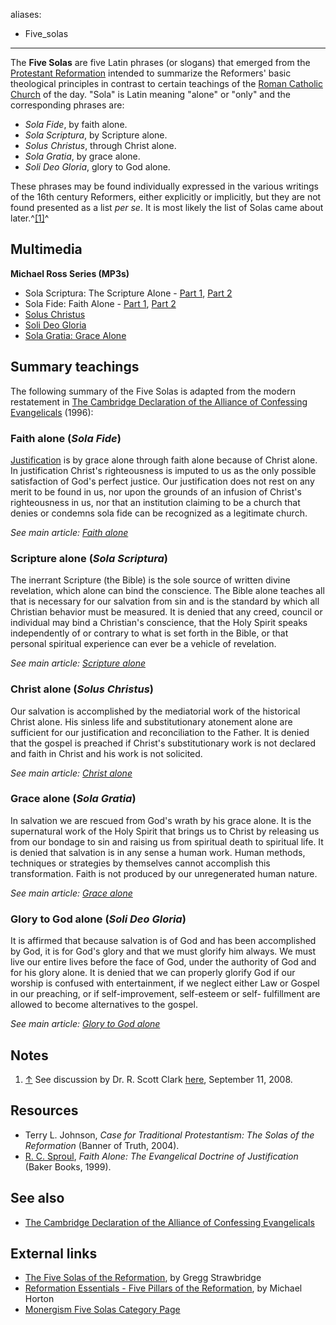 aliases:
- Five_solas
---
The **Five Solas** are five Latin phrases (or slogans) that emerged
from the
[Protestant Reformation](Protestant_Reformation "Protestant Reformation")
intended to summarize the Reformers' basic theological principles
in contrast to certain teachings of the
[Roman Catholic Church](Roman_Catholic_Church "Roman Catholic Church")
of the day. "Sola" is Latin meaning "alone" or "only" and the
corresponding phrases are:

-   *Sola Fide*, by faith alone.
-   *Sola Scriptura*, by Scripture alone.
-   *Solus Christus*, through Christ alone.
-   *Sola Gratia*, by grace alone.
-   *Soli Deo Gloria*, glory to God alone.

These phrases may be found individually expressed in the various
writings of the 16th century Reformers, either explicitly or
implicitly, but they are not found presented as a list *per se*. It
is most likely the list of Solas came about later.^[[1]](#note-0)^

## Multimedia

**Michael Ross Series (MP3s)**

-   Sola Scriptura: The Scripture Alone -
    [Part 1](http://www.reformedsermons.org/mp3-16/Ross_2Pet1to3a.mp3),
    [Part 2](http://www.reformedsermons.org/mp3-16/Ross_2Pet1to3b.mp3)
-   Sola Fide: Faith Alone -
    [Part 1](http://www.reformedsermons.org/mp3-16/Ross_Rom4_1to25.mp3),
    [Part 2](http://www.reformedsermons.org/mp3-16/Ross_Rom4.mp3)
-   [Solus Christus](http://www.reformedsermons.org/mp3-16/Ross_Col1_13to23.mp3)
-   [Soli Deo Gloria](http://www.reformedsermons.org/mp3-16/Ross_Isa42_1to25.mp3)
-   [Sola Gratia: Grace Alone](http://www.reformedsermons.org/mp3-16/Ross_Eph2_1to10.mp3)

## Summary teachings

The following summary of the Five Solas is adapted from the modern
restatement in
[The Cambridge Declaration of the Alliance of Confessing Evangelicals](The_Cambridge_Declaration_of_the_Alliance_of_Confessing_Evangelicals "The Cambridge Declaration of the Alliance of Confessing Evangelicals")
(1996):

### Faith alone (*Sola Fide*)

[Justification](Justification "Justification") is by grace alone
through faith alone because of Christ alone. In justification
Christ's righteousness is imputed to us as the only possible
satisfaction of God's perfect justice. Our justification does not
rest on any merit to be found in us, nor upon the grounds of an
infusion of Christ's righteousness in us, nor that an institution
claiming to be a church that denies or condemns sola fide can be
recognized as a legitimate church.

*See main article: [Faith alone](Faith_alone "Faith alone")*

### Scripture alone (*Sola Scriptura*)

The inerrant Scripture (the Bible) is the sole source of written
divine revelation, which alone can bind the conscience. The Bible
alone teaches all that is necessary for our salvation from sin and
is the standard by which all Christian behavior must be measured.
It is denied that any creed, council or individual may bind a
Christian's conscience, that the Holy Spirit speaks independently
of or contrary to what is set forth in the Bible, or that personal
spiritual experience can ever be a vehicle of revelation.

*See main article: [Scripture alone](Scripture_alone "Scripture alone")*

### Christ alone (*Solus Christus*)

Our salvation is accomplished by the mediatorial work of the
historical Christ alone. His sinless life and substitutionary
atonement alone are sufficient for our justification and
reconciliation to the Father. It is denied that the gospel is
preached if Christ's substitutionary work is not declared and faith
in Christ and his work is not solicited.

*See main article: [Christ alone](Christ_alone "Christ alone")*

### Grace alone (*Sola Gratia*)

In salvation we are rescued from God's wrath by his grace alone. It
is the supernatural work of the Holy Spirit that brings us to
Christ by releasing us from our bondage to sin and raising us from
spiritual death to spiritual life. It is denied that salvation is
in any sense a human work. Human methods, techniques or strategies
by themselves cannot accomplish this transformation. Faith is not
produced by our unregenerated human nature.

*See main article: [Grace alone](Grace_alone "Grace alone")*

### Glory to God alone (*Soli Deo Gloria*)

It is affirmed that because salvation is of God and has been
accomplished by God, it is for God's glory and that we must glorify
him always. We must live our entire lives before the face of God,
under the authority of God and for his glory alone. It is denied
that we can properly glorify God if our worship is confused with
entertainment, if we neglect either Law or Gospel in our preaching,
or if self-improvement, self-esteem or self- fulfillment are
allowed to become alternatives to the gospel.

*See main article: [Glory to God alone](Glory_to_God_alone "Glory to God alone")*

## Notes

1.  [↑](#ref-0) See discussion by Dr. R. Scott Clark
    [here](http://heidelblog.wordpress.com/2008/09/11/whence-the-reformation-solas/),
    September 11, 2008.

## Resources

-   Terry L. Johnson,
    *Case for Traditional Protestantism: The Solas of the Reformation*
    (Banner of Truth, 2004).
-   [R. C. Sproul](R._C._Sproul "R. C. Sproul"),
    *Faith Alone: The Evangelical Doctrine of Justification* (Baker
    Books, 1999).

## See also

-   [The Cambridge Declaration of the Alliance of Confessing Evangelicals](The_Cambridge_Declaration_of_the_Alliance_of_Confessing_Evangelicals "The Cambridge Declaration of the Alliance of Confessing Evangelicals")

## External links

-   [The Five Solas of the Reformation](http://www.fivesolas.com/5solas.htm),
    by Gregg Strawbridge
-   [Reformation Essentials - Five Pillars of the Reformation](http://www.monergism.com/thethreshold/articles/onsite/essentials.html),
    by Michael Horton
-   [Monergism Five Solas Category Page](http://www.monergism.com/directory/link_category/Five-Solas/)